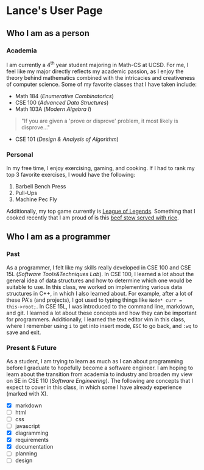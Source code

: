 # Lance's User Page  

## Who I am as a person

### Academia
I am currently a 4<sup>th</sup> year student majoring in Math-CS at UCSD. 
For me, I feel like my major directly reflects my academic passion, as I enjoy the theory behind mathematics combined with the intricacies and creativeness of computer science. 
Some of my favorite classes that I have taken include:  
* Math 184 (*Enumerative Combinatorics*)
* CSE 100 (*Advanced Data Structures*)
* Math 103A (*Modern Algebra I*)
> "If you are given a 'prove or disprove' problem, it most likely is disprove..."
* CSE 101 (*Design & Analysis of Algorithm*)
  
### Personal
In my free time, I enjoy exercising, gaming, and cooking. 
If I had to rank my top 3 favorite exercises, I would have the following:  
1. Barbell Bench Press
2. Pull-Ups
3. Machine Pec Fly
  
Additionally, my top game currently is [League of Legends](https://www.leagueoflegends.com/en-us/).
Something that I cooked recently that I am proud of is this [beef stew served with rice](images/beef_stew.jpg).  

## Who I am as a programmer

### Past
As a programmer, I felt like my skills really developed in CSE 100 and CSE 15L (*Software Tools&Techniques Lab*). 
In CSE 100, I learned a lot about the general idea of data structures and how to determine which one would be suitable to use. 
In this class, we worked on implementing various data structures in C++, in which I also learned about. For example, after a lot of these PA's (and projects), I got used to typing things like `Node* curr = this->root;`. 
In CSE 15L, I was introduced to the command line, markdown, and git. I learned a lot about these concepts and how they can be important for programmers. Additionally, I learned the text editor vim in this class, where I remember using `i` to get into insert mode, `ESC` to go back, and `:wq` to save and exit. 

### Present & Future
As a student, I am trying to learn as much as I can about programming before I graduate to hopefully become a software engineer. I am hoping to learn about the transition from academia to industry and broaden my view on SE in CSE 110 (*Software Engineering*). The following are concepts that I expect to cover in this class, in which some I have already experience (marked with X).
- [X] markdown
- [ ] html
- [ ] css
- [ ] javascript
- [X] diagramming
- [X] requirements
- [X] documentation
- [ ] planning
- [ ] design

